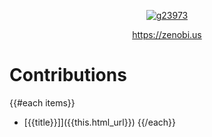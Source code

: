 <div align="center">

<a href="https://zenobi.us">

![g23973](https://user-images.githubusercontent.com/61225/227766902-86d64408-db55-4bb9-b128-68e4b6ce09d3.png)

https://zenobi.us

</a>
</div>

# Contributions

{{#each items}}
- [{{title}}]]({{this.html_url}})
{{/each}}
